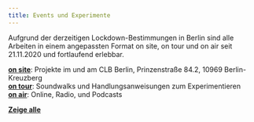 ```yaml
---
title: Events und Experimente
---
```


Aufgrund der derzeitigen Lockdown-Bestimmungen in Berlin sind alle Arbeiten in einem angepassten Format on site, on tour und on air seit 21.11.2020 und fortlaufend erlebbar.

**[on site](/tags/onsite/)**: Projekte im und am CLB Berlin, Prinzenstraße 84.2, 10969 Berlin-Kreuzberg  
**[on tour](/tags/ontour/)**: Soundwalks und Handlungsanweisungen zum Experimentieren  
**[on air](/tags/onair/)**:  Online, Radio, und Podcasts   

**[Zeige alle](/project/)**